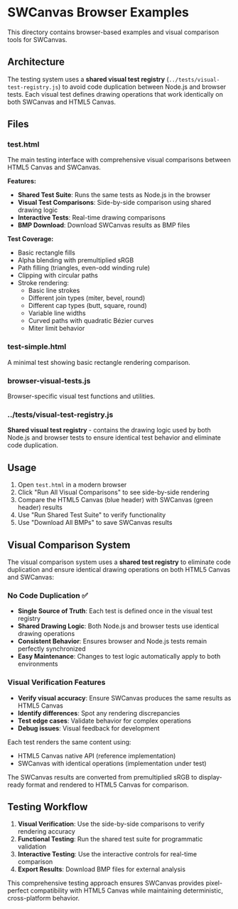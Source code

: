 # SWCanvas Browser Examples

This directory contains browser-based examples and visual comparison tools for SWCanvas.

## Architecture

The testing system uses a **shared visual test registry** (`../tests/visual-test-registry.js`) to avoid code duplication between Node.js and browser tests. Each visual test defines drawing operations that work identically on both SWCanvas and HTML5 Canvas.

## Files

### test.html
The main testing interface with comprehensive visual comparisons between HTML5 Canvas and SWCanvas.

**Features:**
- **Shared Test Suite**: Runs the same tests as Node.js in the browser
- **Visual Test Comparisons**: Side-by-side comparison using shared drawing logic
- **Interactive Tests**: Real-time drawing comparisons
- **BMP Download**: Download SWCanvas results as BMP files

**Test Coverage:**
- Basic rectangle fills
- Alpha blending with premultiplied sRGB
- Path filling (triangles, even-odd winding rule)
- Clipping with circular paths
- Stroke rendering:
  - Basic line strokes
  - Different join types (miter, bevel, round)
  - Different cap types (butt, square, round)  
  - Variable line widths
  - Curved paths with quadratic Bézier curves
  - Miter limit behavior

### test-simple.html
A minimal test showing basic rectangle rendering comparison.

### browser-visual-tests.js
Browser-specific visual test functions and utilities.

### ../tests/visual-test-registry.js
**Shared visual test registry** - contains the drawing logic used by both Node.js and browser tests to ensure identical test behavior and eliminate code duplication.

## Usage

1. Open `test.html` in a modern browser
2. Click "Run All Visual Comparisons" to see side-by-side rendering
3. Compare the HTML5 Canvas (blue header) with SWCanvas (green header) results
4. Use "Run Shared Test Suite" to verify functionality
5. Use "Download All BMPs" to save SWCanvas results

## Visual Comparison System

The visual comparison system uses a **shared test registry** to eliminate code duplication and ensure identical drawing operations on both HTML5 Canvas and SWCanvas:

### No Code Duplication ✅
- **Single Source of Truth**: Each test is defined once in the visual test registry
- **Shared Drawing Logic**: Both Node.js and browser tests use identical drawing operations
- **Consistent Behavior**: Ensures browser and Node.js tests remain perfectly synchronized
- **Easy Maintenance**: Changes to test logic automatically apply to both environments

### Visual Verification Features
- **Verify visual accuracy**: Ensure SWCanvas produces the same results as HTML5 Canvas
- **Identify differences**: Spot any rendering discrepancies
- **Test edge cases**: Validate behavior for complex operations
- **Debug issues**: Visual feedback for development

Each test renders the same content using:
- HTML5 Canvas native API (reference implementation)
- SWCanvas with identical operations (implementation under test)

The SWCanvas results are converted from premultiplied sRGB to display-ready format and rendered to HTML5 Canvas for comparison.

## Testing Workflow

1. **Visual Verification**: Use the side-by-side comparisons to verify rendering accuracy
2. **Functional Testing**: Run the shared test suite for programmatic validation  
3. **Interactive Testing**: Use the interactive controls for real-time comparison
4. **Export Results**: Download BMP files for external analysis

This comprehensive testing approach ensures SWCanvas provides pixel-perfect compatibility with HTML5 Canvas while maintaining deterministic, cross-platform behavior.